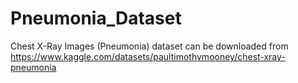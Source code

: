 # Pneumonia_Dataset
Chest X-Ray Images (Pneumonia) dataset can be downloaded from
https://www.kaggle.com/datasets/paultimothymooney/chest-xray-pneumonia
